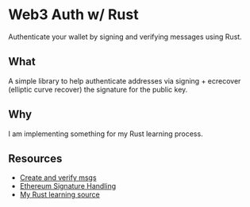 # Web3 Auth w/ Rust
Authenticate your wallet by signing and verifying messages using Rust.

## What
A simple library to help authenticate addresses via signing + ecrecover (elliptic curve recover) the signature for the public key.

## Why
I am implementing something for my Rust learning process.

## Resources
- [Create and verify msgs](https://shobhitic.github.io/ethsign/)
- [Ethereum Signature Handling](https://medium.com/mycrypto/the-magic-of-digital-signatures-on-ethereum-98fe184dc9c7)
- [My Rust learning source](https://rust-book.cs.brown.edu/)
